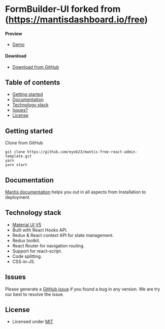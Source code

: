 # FormBuilder-UI forked from (https://mantisdashboard.io/free)

#### Preview

-   [Demo](https://mantisdashboard.io/free)

#### Download

-   [Download from GitHub](https://github.com/eyob23/mantis-free-react-admin-template)

## Table of contents

-   [Getting started](#getting-started)
-   [Documentation](#documentation)
-   [Technology stack](#technology-stack)
-   [Issues?](#issues)
-   [License](#license)

## Getting started

Clone from GitHub

```
git clone https://github.com/eyob23/mantis-free-react-admin-template.git
yarn
yarn start
```

## Documentation

[Mantis documentation](https://codedthemes.gitbook.io/mantis/) helps you out in all aspects from Installation to deployment.

## Technology stack

-   [Material UI V5](https://mui.com/core/)
-   Built with React Hooks API.
-   Redux & React context API for state management.
-   Redux toolkit.
-   React Router for navigation routing.
-   Support for react-script.
-   Code splitting.
-   CSS-in-JS.

## Issues

Please generate a [GitHub issue](https://github.com/eyob23/mantis-free-react-admin-template/issues) if you found a bug in any version. We are try our best to resolve the issue.

## License

-   Licensed under [MIT](https://github.com/codedthemes/datta-able-bootstrap-dashboard/blob/master/LICENSE)
